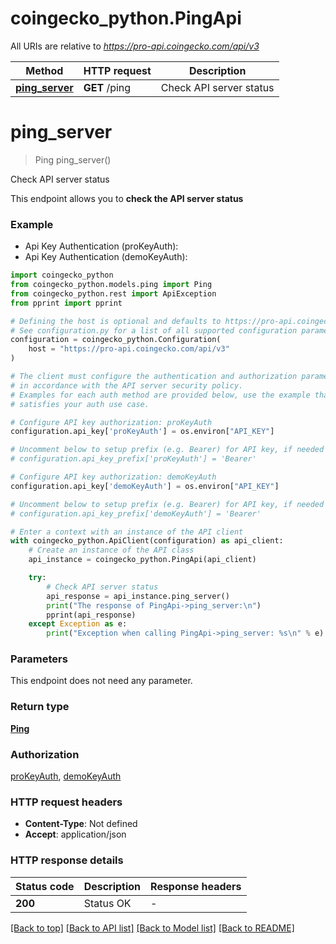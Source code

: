 # coingecko_python.PingApi

All URIs are relative to *https://pro-api.coingecko.com/api/v3*

Method | HTTP request | Description
------------- | ------------- | -------------
[**ping_server**](PingApi.md#ping_server) | **GET** /ping | Check API server status


# **ping_server**
> Ping ping_server()

Check API server status

This endpoint allows you to **check the API server status**

### Example

* Api Key Authentication (proKeyAuth):
* Api Key Authentication (demoKeyAuth):

```python
import coingecko_python
from coingecko_python.models.ping import Ping
from coingecko_python.rest import ApiException
from pprint import pprint

# Defining the host is optional and defaults to https://pro-api.coingecko.com/api/v3
# See configuration.py for a list of all supported configuration parameters.
configuration = coingecko_python.Configuration(
    host = "https://pro-api.coingecko.com/api/v3"
)

# The client must configure the authentication and authorization parameters
# in accordance with the API server security policy.
# Examples for each auth method are provided below, use the example that
# satisfies your auth use case.

# Configure API key authorization: proKeyAuth
configuration.api_key['proKeyAuth'] = os.environ["API_KEY"]

# Uncomment below to setup prefix (e.g. Bearer) for API key, if needed
# configuration.api_key_prefix['proKeyAuth'] = 'Bearer'

# Configure API key authorization: demoKeyAuth
configuration.api_key['demoKeyAuth'] = os.environ["API_KEY"]

# Uncomment below to setup prefix (e.g. Bearer) for API key, if needed
# configuration.api_key_prefix['demoKeyAuth'] = 'Bearer'

# Enter a context with an instance of the API client
with coingecko_python.ApiClient(configuration) as api_client:
    # Create an instance of the API class
    api_instance = coingecko_python.PingApi(api_client)

    try:
        # Check API server status
        api_response = api_instance.ping_server()
        print("The response of PingApi->ping_server:\n")
        pprint(api_response)
    except Exception as e:
        print("Exception when calling PingApi->ping_server: %s\n" % e)
```



### Parameters

This endpoint does not need any parameter.

### Return type

[**Ping**](Ping.md)

### Authorization

[proKeyAuth](../README.md#proKeyAuth), [demoKeyAuth](../README.md#demoKeyAuth)

### HTTP request headers

 - **Content-Type**: Not defined
 - **Accept**: application/json

### HTTP response details

| Status code | Description | Response headers |
|-------------|-------------|------------------|
**200** | Status OK |  -  |

[[Back to top]](#) [[Back to API list]](../README.md#documentation-for-api-endpoints) [[Back to Model list]](../README.md#documentation-for-models) [[Back to README]](../README.md)

